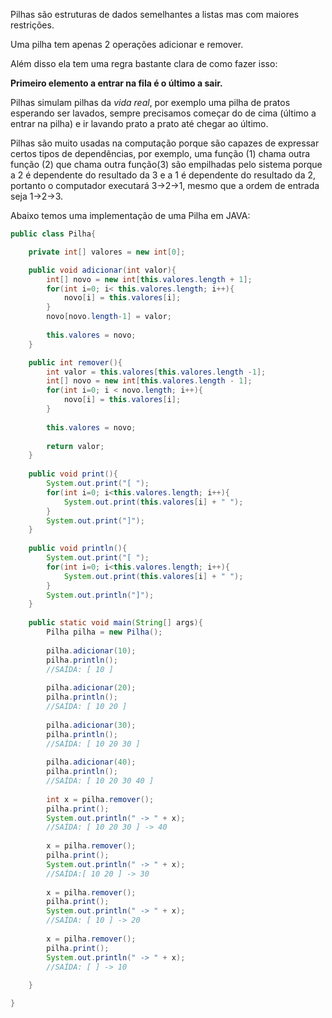 Pilhas são estruturas de dados semelhantes a listas mas com maiores restrições.

Uma pilha tem apenas 2 operações adicionar e remover.

Além disso ela tem uma regra bastante clara de como fazer isso:

**Primeiro elemento a entrar na fila é o último a sair.**

Pilhas simulam pilhas da *vida real*, por exemplo uma pilha de pratos esperando ser lavados, sempre precisamos começar do de cima (último a entrar na pilha) e ir lavando prato a prato até chegar ao último.

Pilhas são muito usadas na computação porque são capazes de expressar certos tipos de dependências, por exemplo, uma função (1) chama outra função (2) que chama outra função(3) são empilhadas pelo sistema porque a 2 é dependente do resultado da 3 e a 1 é dependente do resultado da 2, portanto o computador executará 3->2->1, mesmo que a ordem de entrada seja 1->2->3. 

Abaixo temos uma implementação de uma Pilha em JAVA:

```java
public class Pilha{

    private int[] valores = new int[0];

    public void adicionar(int valor){
        int[] novo = new int[this.valores.length + 1];
        for(int i=0; i< this.valores.length; i++){
            novo[i] = this.valores[i];
        }
        novo[novo.length-1] = valor;
        
        this.valores = novo;
    }

    public int remover(){
        int valor = this.valores[this.valores.length -1];
        int[] novo = new int[this.valores.length - 1];
        for(int i=0; i < novo.length; i++){
            novo[i] = this.valores[i];
        }
        
        this.valores = novo;
        
        return valor;
    }
    
    public void print(){
        System.out.print("[ ");
        for(int i=0; i<this.valores.length; i++){
            System.out.print(this.valores[i] + " ");
        }
        System.out.print("]");
    }
    
    public void println(){
        System.out.print("[ ");
        for(int i=0; i<this.valores.length; i++){
            System.out.print(this.valores[i] + " ");
        }
        System.out.println("]");
    }
    
    public static void main(String[] args){
        Pilha pilha = new Pilha();
        
        pilha.adicionar(10);
        pilha.println();
        //SAÍDA: [ 10 ]
        
        pilha.adicionar(20);
        pilha.println();
        //SAÍDA: [ 10 20 ]
        
        pilha.adicionar(30);
        pilha.println();
        //SAÍDA: [ 10 20 30 ]
        
        pilha.adicionar(40);
        pilha.println();
        //SAÍDA: [ 10 20 30 40 ]
        
        int x = pilha.remover();
        pilha.print();
        System.out.println(" -> " + x);
        //SAÍDA: [ 10 20 30 ] -> 40
        
        x = pilha.remover();
        pilha.print();
        System.out.println(" -> " + x);
        //SAÍDA:[ 10 20 ] -> 30
        
        x = pilha.remover();
        pilha.print();
        System.out.println(" -> " + x);
        //SAÍDA: [ 10 ] -> 20
        
        x = pilha.remover();
        pilha.print();
        System.out.println(" -> " + x);
        //SAÍDA: [ ] -> 10
        
    }

}
```